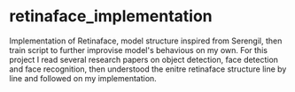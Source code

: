 # retinaface_implementation
Implementation of Retinaface, model structure inspired from Serengil, then train script to further improvise model's behavious on my own. For this project I read several research papers on object detection, face detection and face recognition, then understood the enitre retinaface structure line by line and followed on my implementation. 
